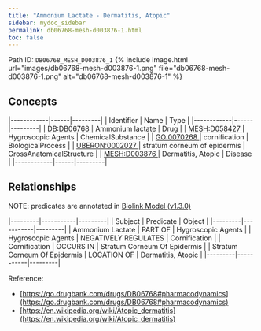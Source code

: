 ```yaml
---
title: "Ammonium Lactate - Dermatitis, Atopic"
sidebar: mydoc_sidebar
permalink: db06768-mesh-d003876-1.html
toc: false 
---
```



Path ID: `DB06768_MESH_D003876_1`
{% include image.html url="images/db06768-mesh-d003876-1.png" file="db06768-mesh-d003876-1.png" alt="db06768-mesh-d003876-1" %}

## Concepts

|------------|------|---------|
| Identifier | Name | Type    |
|------------|------|---------|
| <a href="https://identifiers.org/DB:DB06768">DB:DB06768 </a> | Ammonium lactate | Drug |
| <a href="https://identifiers.org/MESH:D058427">MESH:D058427 </a> | Hygroscopic Agents | ChemicalSubstance |
| <a href="https://identifiers.org/GO:0070268">GO:0070268 </a> | cornification | BiologicalProcess |
| <a href="https://identifiers.org/UBERON:0002027">UBERON:0002027 </a> | stratum corneum of epidermis | GrossAnatomicalStructure |
| <a href="https://identifiers.org/MESH:D003876">MESH:D003876 </a> | Dermatitis, Atopic | Disease |
|------------|------|---------|

## Relationships


NOTE: predicates are annotated in <a href="https://github.com/biolink/biolink-model/releases/tag/v1.3.0">Biolink Model (v1.3.0)</a>

|---------|-----------|---------|
| Subject | Predicate | Object  |
|---------|-----------|---------|
| Ammonium Lactate | PART OF | Hygroscopic Agents |
| Hygroscopic Agents | NEGATIVELY REGULATES | Cornification |
| Cornification | OCCURS IN | Stratum Corneum Of Epidermis |
| Stratum Corneum Of Epidermis | LOCATION OF | Dermatitis, Atopic |
|---------|-----------|---------|

Reference: 
  - [https://go.drugbank.com/drugs/DB06768#pharmacodynamics](https://go.drugbank.com/drugs/DB06768#pharmacodynamics)
  - [https://en.wikipedia.org/wiki/Atopic_dermatitis](https://en.wikipedia.org/wiki/Atopic_dermatitis)
